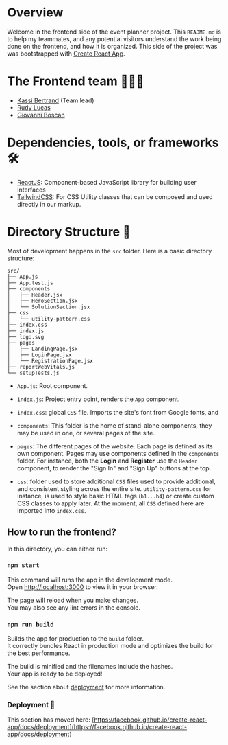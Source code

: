 # Overview

Welcome in the frontend side of the event planner project. This `README.md` is to help my
teammates, and any potential visitors understand the work being done on the frontend, and
how it is organized. This side of the project was was bootstrapped with [Create React App](https://github.com/facebook/create-react-app).

# The Frontend team 🥷🥷🥷

- [Kassi Bertrand](https://github.com/kassi-bertrand) (Team lead)
- [Rudy Lucas](https://github.com/rudycito23)
- [Giovanni Boscan](https://github.com/giovabos11)

# Dependencies, tools, or frameworks 🛠️

- [ReactJS](https://reactjs.org/): Component-based JavaScript library for building user interfaces
- [TailwindCSS](https://tailwindcss.com/): For CSS Utility classes that can be composed and used directly in our markup.

# Directory Structure 📁

Most of development happens in the `src` folder. Here is a basic directory structure:

```
src/
├── App.js
├── App.test.js
├── components
│   ├── Header.jsx
│   ├── HeroSection.jsx
│   └── SolutionSection.jsx
├── css
│   └── utility-pattern.css
├── index.css
├── index.js
├── logo.svg
├── pages
│   ├── LandingPage.jsx
│   ├── LoginPage.jsx
│   └── RegistrationPage.jsx
├── reportWebVitals.js
└── setupTests.js
```

- `App.js`: Root component.

- `index.js`: Project entry point, renders the `App` component.

- `index.css`: global `CSS` file. Imports the site's font from Google fonts, and

- `components`: This folder is the home of stand-alone components, they may be used in one, or several pages of the site.

- `pages`: The different pages of the website. Each page is defined as its own component. Pages may use components defined in the `components` folder. For instance, both the **Login** and **Register** use the `Header` component, to render the "Sign In" and "Sign Up" buttons at the top.

- `css`: folder used to store additional `CSS` files used to provide additional, and consistent styling across the entire site. `utility-pattern.css` for instance, is used to style basic HTML tags (`h1...h4`) or create custom CSS classes to apply later. At the moment, all `CSS` defined here are imported into `index.css`.

## How to run the frontend?

In this directory, you can either run:

### `npm start`

This command will runs the app in the development mode.\
Open [http://localhost:3000](http://localhost:3000) to view it in your browser.

The page will reload when you make changes.\
You may also see any lint errors in the console.

### `npm run build`

Builds the app for production to the `build` folder.\
It correctly bundles React in production mode and optimizes the build for the best performance.

The build is minified and the filenames include the hashes.\
Your app is ready to be deployed!

See the section about [deployment](https://facebook.github.io/create-react-app/docs/deployment) for more information.

### Deployment 🚀

This section has moved here: [https://facebook.github.io/create-react-app/docs/deployment](https://facebook.github.io/create-react-app/docs/deployment)
